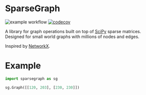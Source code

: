 # SparseGraph

![example workflow](https://github.com/gusberinger/sparsegraph/actions/workflows/pytest.yaml/badge.svg)
[![codecov](https://codecov.io/gh/gusberinger/sparsegraph/graph/badge.svg)](https://codecov.io/gh/gusberinger/sparsegraph)

A library for graph operations built on top of [SciPy](https://docs.scipy.org/doc/scipy/reference/generated/scipy.sparse.array.html) sparse matrices. Designed for small world graphs with millions of nodes and edges.

Inspired by [NetworkX](https://networkx.org/).

# Example

```python
import sparsegraph as sg

sg.Graph([[120, 203], [230, 230]])

```
